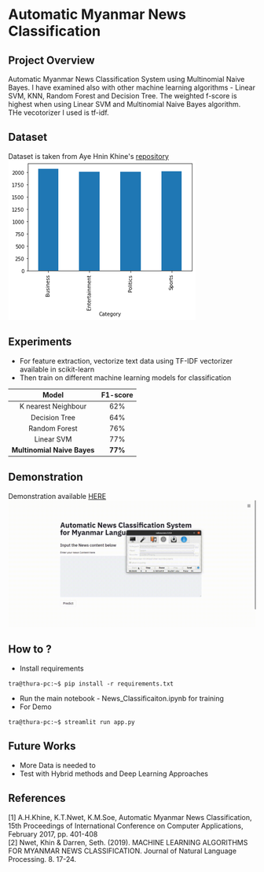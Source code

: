 # Automatic Myanmar News Classification

## Project Overview

Automatic Myanmar News Classification System using Multinomial Naive Bayes. I have examined also with other machine learning algorithms - Linear SVM, KNN, Random Forest and Decision Tree. The weighted f-score is highest when using Linear SVM and Multinomial Naive Bayes algorithm. THe vecotorizer I used is tf-idf.

## Dataset

Dataset is taken from Aye Hnin Khine's [repository](https://github.com/ayehninnkhine/MyanmarNewsClassificationSystem)
![Dataset](media/news.png)

## Experiments

- For feature extraction, vectorize text data using TF-IDF vectorizer available in scikit-learn
- Then train on different machine learning models for classification

| Model                       | F1-score     |
|:---------------------------:|:------------:|
| K nearest Neighbour         | 62%          |
| Decision Tree               | 64%          |
| Random Forest               | 76%          |
| Linear SVM                  | 77%          |
| **Multinomial Naive Bayes**     | **77%**         |

## Demonstration

Demonstration available [HERE](https://share.streamlit.io/thuraaung1601/automatic-myanmar-news-classification/main/app.py)
![Demo](media/result.gif)

## How to ?

- Install requirements
```{r, engine='bash', count_lines}
tra@thura-pc:~$ pip install -r requirements.txt
```
- Run the main notebook - News_Classificaiton.ipynb for training
- For Demo
```{r, engine='bash', count_lines}
tra@thura-pc:~$ streamlit run app.py
```
## Future Works
- More Data is needed to
- Test with Hybrid methods and Deep Learning Approaches

## References 
[1] A.H.Khine, K.T.Nwet, K.M.Soe, Automatic Myanmar News Classification, 15th Proceedings of International Conference on Computer Applications, February 2017, pp. 401-408
<br/>
[2] Nwet, Khin & Darren, Seth. (2019). MACHINE LEARNING ALGORITHMS FOR MYANMAR NEWS CLASSIFICATION. Journal of Natural Language Processing. 8. 17-24. 


